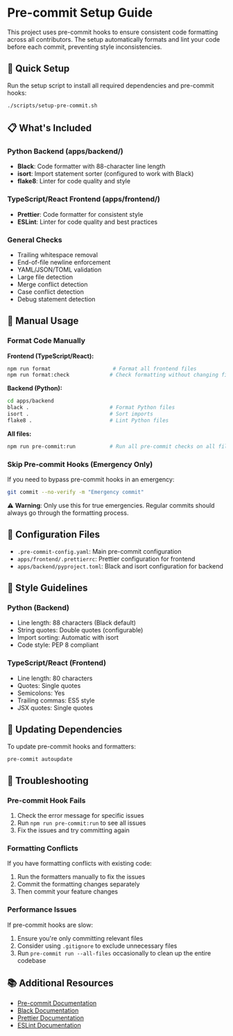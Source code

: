 # Pre-commit Setup Guide

This project uses pre-commit hooks to ensure consistent code formatting across all contributors. The setup automatically formats and lint your code before each commit, preventing style inconsistencies.

## 🚀 Quick Setup

Run the setup script to install all required dependencies and pre-commit hooks:

```bash
./scripts/setup-pre-commit.sh
```

## 📋 What's Included

### Python Backend (apps/backend/)
- **Black**: Code formatter with 88-character line length
- **isort**: Import statement sorter (configured to work with Black)
- **flake8**: Linter for code quality and style

### TypeScript/React Frontend (apps/frontend/)
- **Prettier**: Code formatter for consistent style
- **ESLint**: Linter for code quality and best practices

### General Checks
- Trailing whitespace removal
- End-of-file newline enforcement
- YAML/JSON/TOML validation
- Large file detection
- Merge conflict detection
- Case conflict detection
- Debug statement detection

## 🔧 Manual Usage

### Format Code Manually

**Frontend (TypeScript/React):**
```bash
npm run format                    # Format all frontend files
npm run format:check             # Check formatting without changing files
```

**Backend (Python):**
```bash
cd apps/backend
black .                          # Format Python files
isort .                          # Sort imports
flake8 .                         # Lint Python files
```

**All files:**
```bash
npm run pre-commit:run           # Run all pre-commit checks on all files
```

### Skip Pre-commit Hooks (Emergency Only)

If you need to bypass pre-commit hooks in an emergency:

```bash
git commit --no-verify -m "Emergency commit"
```

⚠️ **Warning**: Only use this for true emergencies. Regular commits should always go through the formatting process.

## 📁 Configuration Files

- `.pre-commit-config.yaml`: Main pre-commit configuration
- `apps/frontend/.prettierrc`: Prettier configuration for frontend
- `apps/backend/pyproject.toml`: Black and isort configuration for backend

## 🎯 Style Guidelines

### Python (Backend)
- Line length: 88 characters (Black default)
- String quotes: Double quotes (configurable)
- Import sorting: Automatic with isort
- Code style: PEP 8 compliant

### TypeScript/React (Frontend)
- Line length: 80 characters
- Quotes: Single quotes
- Semicolons: Yes
- Trailing commas: ES5 style
- JSX quotes: Single quotes

## 🔄 Updating Dependencies

To update pre-commit hooks and formatters:

```bash
pre-commit autoupdate
```

## 🐛 Troubleshooting

### Pre-commit Hook Fails
1. Check the error message for specific issues
2. Run `npm run pre-commit:run` to see all issues
3. Fix the issues and try committing again

### Formatting Conflicts
If you have formatting conflicts with existing code:

1. Run the formatters manually to fix the issues
2. Commit the formatting changes separately
3. Then commit your feature changes

### Performance Issues
If pre-commit hooks are slow:

1. Ensure you're only committing relevant files
2. Consider using `.gitignore` to exclude unnecessary files
3. Run `pre-commit run --all-files` occasionally to clean up the entire codebase

## 📚 Additional Resources

- [Pre-commit Documentation](https://pre-commit.com/)
- [Black Documentation](https://black.readthedocs.io/)
- [Prettier Documentation](https://prettier.io/docs/en/)
- [ESLint Documentation](https://eslint.org/docs/)

